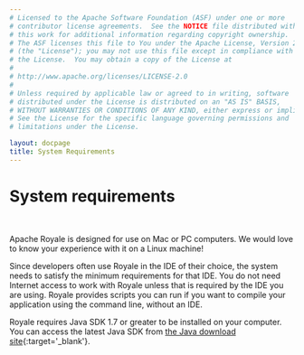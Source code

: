 ```yaml
---
# Licensed to the Apache Software Foundation (ASF) under one or more
# contributor license agreements.  See the NOTICE file distributed with
# this work for additional information regarding copyright ownership.
# The ASF licenses this file to You under the Apache License, Version 2.0
# (the "License"); you may not use this file except in compliance with
# the License.  You may obtain a copy of the License at
# 
# http://www.apache.org/licenses/LICENSE-2.0
# 
# Unless required by applicable law or agreed to in writing, software
# distributed under the License is distributed on an "AS IS" BASIS,
# WITHOUT WARRANTIES OR CONDITIONS OF ANY KIND, either express or implied.
# See the License for the specific language governing permissions and
# limitations under the License.

layout: docpage
title: System Requirements
---
```


<!-- What sort of hardware will support work in Royale -->
# System requirements

&nbsp;

Apache Royale is designed for use on Mac or PC computers. We would love to know your experience with it on a Linux machine!

Since developers often use Royale in the IDE of their choice, the system needs to satisfy the minimum requirements for that IDE. You do not need Internet access to work with Royale unless that is required by the IDE you are using. Royale provides scripts you can run if you want to compile your application using the command line, without an IDE.

Royale requires Java SDK 1.7 or greater to be installed on your computer. You can access the latest Java SDK from [the Java download site](https://www.oracle.com/technetwork/java/javase/downloads/index.html){:target='_blank'}.
